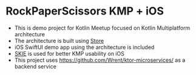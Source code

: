 # RockPaperScissors KMP + iOS

- This is demo project for Kotlin Meetup focused on Kotlin Multiplatform architecture
- The architecture is built using [Store](https://github.com/MobileNativeFoundation/Store)
- iOS SwiftUI demo app using the architecture is included
- [SKIE](https://github.com/touchlab/SKIE) is used for better KMP usability on iOS
- This project uses https://github.com/Wrent/ktor-microservices/ as a backend service
